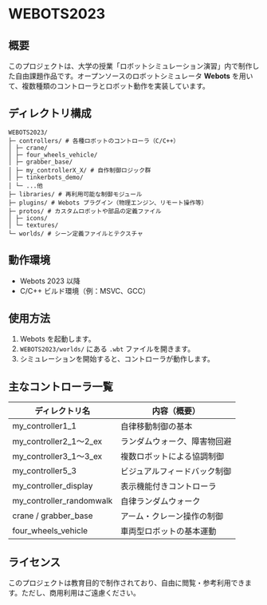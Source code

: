 # WEBOTS2023

## 概要

このプロジェクトは、大学の授業「ロボットシミュレーション演習」内で制作した自由課題作品です。オープンソースのロボットシミュレータ **Webots** を用いて、複数種類のコントローラとロボット動作を実装しています。

## ディレクトリ構成

```
WEBOTS2023/
├─ controllers/ # 各種ロボットのコントローラ（C/C++）
│ ├─ crane/
│ ├─ four_wheels_vehicle/
│ ├─ grabber_base/
│ ├─ my_controllerX_X/ # 自作制御ロジック群
│ ├─ tinkerbots_demo/
│ └─ ...他
├─ libraries/ # 再利用可能な制御モジュール
├─ plugins/ # Webots プラグイン（物理エンジン、リモート操作等）
├─ protos/ # カスタムロボットや部品の定義ファイル
│ ├─ icons/
│ └─ textures/
└─ worlds/ # シーン定義ファイルとテクスチャ
```

## 動作環境

- Webots 2023 以降
- C/C++ ビルド環境（例：MSVC、GCC）

## 使用方法

1. Webots を起動します。
2. `WEBOTS2023/worlds/` にある `.wbt` ファイルを開きます。
3. シミュレーションを開始すると、コントローラが動作します。

## 主なコントローラ一覧

| ディレクトリ名                    | 内容（概要）         |
| -------------------------- | -------------- |
| my\_controller1\_1         | 自律移動制御の基本      |
| my\_controller2\_1〜2\_ex   | ランダムウォーク、障害物回避 |
| my\_controller3\_1〜3\_ex   | 複数ロボットによる協調制御  |
| my\_controller5\_3         | ビジュアルフィードバック制御 |
| my\_controller\_display    | 表示機能付きコントローラ   |
| my\_controller\_randomwalk | 自律ランダムウォーク     |
| crane / grabber\_base      | アーム・クレーン操作の制御  |
| four\_wheels\_vehicle      | 車両型ロボットの基本運動   |


## ライセンス
このプロジェクトは教育目的で制作されており、自由に閲覧・参考利用できます。ただし、商用利用はご遠慮ください。